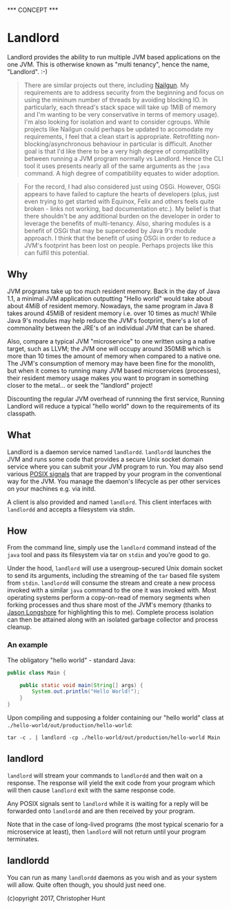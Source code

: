 *** CONCEPT ***

# Landlord
Landlord provides the ability to run multiple JVM based applications on the one JVM. This is otherwise known as "multi tenancy", hence the name, "Landlord". :-)

> There are similar projects out there, including [Nailgun](https://github.com/martylamb/nailgun#nailgun). My requirements are to address security from the beginning and focus on using the mininum number of threads by avoiding blocking IO. In particularly, each thread's stack space will take up 1MiB of memory and I'm wanting to be very conservative in terms of memory usage). I'm also looking for isolation and want to consider cgroups. While projects like Nailgun could perhaps be updated to accomodate my requirements, I feel that a clean start is appropriate. Retrofitting non-blocking/asynchronous behaviour in particular is difficult. Another goal is that I'd like there to be a very high degree of compatibility between running a JVM program normally vs Landlord. Hence the CLI tool it uses presents nearly all of the same arguments as the `java` command. A high degree of compatibility equates to wider adoption.

> For the record, I had also considered just using OSGi. However, OSGi appears to have failed to capture the hearts of developers (plus, just even trying to get started with Equinox, Felix and others feels quite broken - links not working, bad documentation etc.). My belief is that there shouldn't be any additional burden on the developer in order to leverage the benefits of multi-tenancy. Also, sharing modules is a benefit of OSGi that may be superceded by Java 9's module approach. I think that the benefit of using OSGi in order to reduce a JVM's footprint has been lost on people. Perhaps projects like this can fulfil this potential.

## Why
JVM programs take up too much resident memory. Back in the day of Java 1.1, a minimal JVM application outputting "Hello world" would take about about 4MiB of resident memory. Nowadays, the same program in Java 8 takes around 45MiB of resident memory i.e. over 10 times as much! While Java 9's modules may help reduce the JVM's footprint, there's a lot of commonality between the JRE's of an individual JVM that can be shared.

Also, compare a typical JVM "microservice" to one written using a native target, such as LLVM; the JVM one will occupy around 350MiB which is more than 10 times the amount of memory when compared to a native one. The JVM's consumption of memory may have been fine for the monolith, but when it comes to running many JVM based microservices (processes), their resident memory usage makes you want to program in something closer to the metal... or seek the "landlord" project!

Discounting the regular JVM overhead of runnning the first service, Running Landlord will reduce a typical "hello world" down to the requirements of its classpath.

## What
Landlord is a daemon service named `landlordd`. `landlordd` launches the JVM and runs some code that provides a secure Unix socket domain service where you can submit your JVM program to run. You may also send various [POSIX signals](https://en.wikipedia.org/wiki/Signal_(IPC)) that are trapped by your program in the conventional way for the JVM. You manage the daemon's lifecycle as per other services on your machines e.g. via initd. 

A client is also provided and named `landlord`. This client interfaces with `landlordd` and accepts a filesystem via stdin.

## How
From the command line, simply use the `landlord` command instead of the `java` tool and pass its filesystem via tar on `stdin` and you're good to go.

Under the hood, `landlord` will use a usergroup-secured Unix domain socket to send its arguments, including the streaming of the `tar` based file system from `stdin`. `landlordd` will consume the stream and create a new process invoked with a similar `java` command to the one it was invoked with. Most operating systems perform a copy-on-read of memory segments when forking processes and thus share most of the JVM's memory (thanks to [Jason Longshore](https://github.com/longshorej) for highlighting this to me). Complete process isolation can then be attained along with an isolated garbage collector and process cleanup.

### An example

The obligatory "hello world" - standard Java:

```java
public class Main {

    public static void main(String[] args) {
        System.out.println("Hello World!");
    }
}
```

Upon compiling and supposing a folder containing our "hello world" class at `./hello-world/out/production/hello-world`:

```
tar -c . | landlord -cp ./hello-world/out/production/hello-world Main
```

## landlord
`landlord` will stream your commands to `landlordd` and then wait on a response. The response will yield the exit code from your program which will then cause `landlord` exit with the same response code.

Any POSIX signals sent to `landlord` while it is waiting for a reply will be forwarded onto `landlordd` and are then received by your program.

Note that in the case of long-lived programs (the most typical scenario for a microservice at least), then `landlord` will not return until your program terminates.

## landlordd
You can run as many `landlordd` daemons as you wish and as your system will allow. Quite often though, you should just need one.

(c)opyright 2017, Christopher Hunt

